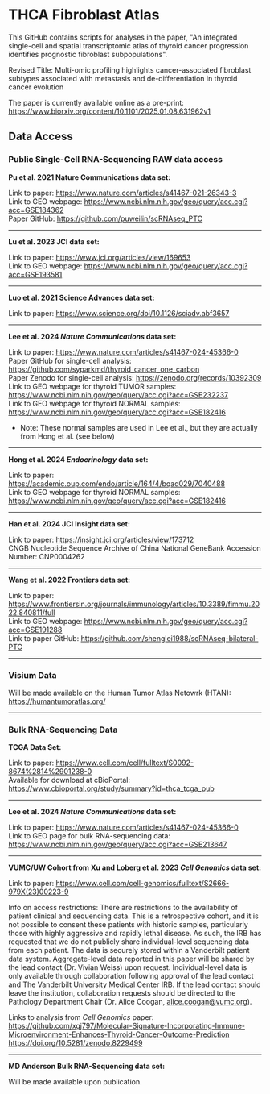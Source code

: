 # THCA Fibroblast Atlas
This GitHub contains scripts for analyses in the paper, "An integrated single-cell and spatial transcriptomic atlas of thyroid cancer progression identifies prognostic fibroblast subpopulations".  

Revised Title: Multi-omic profiling highlights cancer-associated fibroblast subtypes associated with metastasis and de-differentiation in thyroid cancer evolution  

The paper is currently available online as a pre-print: https://www.biorxiv.org/content/10.1101/2025.01.08.631962v1

## Data Access
### Public Single-Cell RNA-Sequencing RAW data access

**Pu et al. 2021 Nature Communications data set:**  

Link to paper: https://www.nature.com/articles/s41467-021-26343-3  
Link to GEO webpage: https://www.ncbi.nlm.nih.gov/geo/query/acc.cgi?acc=GSE184362  
Paper GitHub: https://github.com/puweilin/scRNAseq_PTC

-----------------------------------------------------
   
**Lu et al. 2023 JCI data set:**  

Link to paper: https://www.jci.org/articles/view/169653  
Link to GEO webpage: https://www.ncbi.nlm.nih.gov/geo/query/acc.cgi?acc=GSE193581  

-----------------------------------------------------
   
**Luo et al. 2021 Science Advances data set:**  

Link to paper: https://www.science.org/doi/10.1126/sciadv.abf3657  
   
-----------------------------------------------------

**Lee et al. 2024 *Nature Communications* data set:**  

Link to paper: https://www.nature.com/articles/s41467-024-45366-0  
Paper GitHub for single-cell analysis: https://github.com/syparkmd/thyroid_cancer_one_carbon  
Paper Zenodo for single-cell analysis: https://zenodo.org/records/10392309  
Link to GEO webpage for thyroid TUMOR samples: https://www.ncbi.nlm.nih.gov/geo/query/acc.cgi?acc=GSE232237  
Link to GEO webpage for thyroid NORMAL samples: https://www.ncbi.nlm.nih.gov/geo/query/acc.cgi?acc=GSE182416  
- Note: These normal samples are used in Lee et al., but they are actually from Hong et al. (see below)

-----------------------------------------------------

**Hong et al. 2024 *Endocrinology* data set:**  

Link to paper: 
https://academic.oup.com/endo/article/164/4/bqad029/7040488  
Link to GEO webpage for thyroid NORMAL samples: https://www.ncbi.nlm.nih.gov/geo/query/acc.cgi?acc=GSE182416  

-----------------------------------------------------

**Han et al. 2024 JCI Insight data set:**  

Link to paper: https://insight.jci.org/articles/view/173712  
CNGB Nucleotide Sequence Archive of China National GeneBank Accession Number: CNP0004262  

-----------------------------------------------------
**Wang et al. 2022 Frontiers data set:**  

Link to paper: https://www.frontiersin.org/journals/immunology/articles/10.3389/fimmu.2022.840811/full  
Link to GEO webpage: https://www.ncbi.nlm.nih.gov/geo/query/acc.cgi?acc=GSE191288  
Link to paper GitHub: https://github.com/shenglei1988/scRNAseq-bilateral-PTC

-----------------------------------------------------

### Visium Data

Will be made available on the Human Tumor Atlas Netowrk (HTAN):  
https://humantumoratlas.org/  

-----------------------------------------------------

### Bulk RNA-Sequencing Data  

**TCGA Data Set:**  

Link to paper: https://www.cell.com/cell/fulltext/S0092-8674%2814%2901238-0  
Available for download at cBioPortal: https://www.cbioportal.org/study/summary?id=thca_tcga_pub  

------------------------------------------------------

**Lee et al. 2024 *Nature Communications* data set:**  

Link to paper: https://www.nature.com/articles/s41467-024-45366-0  
Link to GEO page for bulk RNA-sequencing data: https://www.ncbi.nlm.nih.gov/geo/query/acc.cgi?acc=GSE213647

------------------------------------------------------

**VUMC/UW Cohort from Xu and Loberg et al. 2023 *Cell Genomics* data set:**  

Link to paper: https://www.cell.com/cell-genomics/fulltext/S2666-979X(23)00223-9  

Info on access restrictions: There are restrictions to the availability of patient clinical and sequencing data. This is a retrospective cohort, and it is not possible to consent these patients with historic samples, particularly those with highly aggressive and rapidly lethal disease. As such, the IRB has requested that we do not publicly share individual-level sequencing data from each patient. The data is securely stored within a Vanderbilt patient data system. Aggregate-level data reported in this paper will be shared by the lead contact (Dr. Vivian Weiss) upon request. Individual-level data is only available through collaboration following approval of the lead contact and The Vanderbilt University Medical Center IRB. If the lead contact should leave the institution, collaboration requests should be directed to the Pathology Department Chair (Dr. Alice Coogan, alice.coogan@vumc.org).  

Links to analysis from *Cell Genomics* paper:  
https://github.com/xgj797/Molecular-Signature-Incorporating-Immune-Microenvironment-Enhances-Thyroid-Cancer-Outcome-Prediction  
https://doi.org/10.5281/zenodo.8229499  

-----------------------------------------------------

**MD Anderson Bulk RNA-Sequencing data set:**

Will be made available upon publication. 


